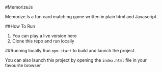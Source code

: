#MemorizeJs

Memorize Is a fun card matching game written in plain html and Javascript.

##How To Run
1. You can play a live version here
2. Clone this repo and run locally

##Running locally
Run ```npm start``` to build and launch the project.

You can also launch this project by opening the  ```index.html``` file in your favourite browser